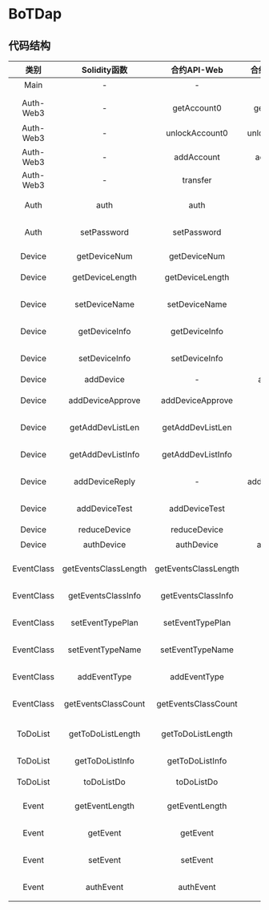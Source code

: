 # BoTDap

## 代码结构

|    类别    |     Solidity函数     |     合约API-Web      |  合约API-Node  |   JS-API-Web    |  JS-API-Node  |         简介         |
| :--------: | :------------------: | :------------------: | :------------: | :-------------: | :-----------: | :------------------: |
|    Main    |          -           |          -           |       -        |        -        | web3Operation |       控制中枢       |
|            |                      |                      |                |                 |               |                      |
| Auth-Web3  |          -           |     getAccount0      |  getAccount0   |        -        |       -       |   获取accounts[0]    |
| Auth-Web3  |          -           |    unlockAccount0    | unlockAccount0 |        -        |       -       |   解锁accounts[0]    |
| Auth-Web3  |          -           |      addAccount      |   addAccount   |        -        |       -       |       添加账户       |
| Auth-Web3  |          -           |       transfer       |       -        |        -        |       -       |         转账         |
|    Auth    |         auth         |         auth         |       -        |     doLogin     |       -       |   控制面板身份验证   |
|    Auth    |     setPassword      |     setPassword      |       -        |  doSetPassword  |       -       |   控制面板重设密码   |
|            |                      |                      |                |                 |               |                      |
|   Device   |     getDeviceNum     |     getDeviceNum     |       -        |        -        |               |       设备数量       |
|   Device   |   getDeviceLength    |   getDeviceLength    |       -        |        -        |               |     设备列表长度     |
|   Device   |    setDeviceName     |    setDeviceName     |       -        |        -        |               |     设置设备名称     |
|   Device   |    getDeviceInfo     |    getDeviceInfo     |       -        |        -        |               |     获取设备信息     |
|   Device   |    setDeviceInfo     |    setDeviceInfo     |       -        |  doEditDevice   |               |     设置设备信息     |
|   Device   |      addDevice       |          -           |   addDevice    |        -        |  doAddDevice  |       添加设备       |
|   Device   |   addDeviceApprove   |   addDeviceApprove   |       -        |                 |               |     添加设备批准     |
|   Device   |   getAddDevListLen   |   getAddDevListLen   |       -        |                 |               |   获取设备申请表长   |
|   Device   |  getAddDevListInfo   |  getAddDevListInfo   |       -        |                 |               |   获取设备申请信息   |
|   Device   |    addDeviceReply    |          -           | addDeviceReply |        -        |  doAddDevice  |   添加设备批准回复   |
|   Device   |    addDeviceTest     |    addDeviceTest     |       -        | doAddDeviceTest |               |     添加测试设备     |
|   Device   |     reduceDevice     |     reduceDevice     |                | doDeleteDevice  |               |       删除设备       |
|   Device   |      authDevice      |      authDevice      |   authDevice   |        -        |               |       设备认证       |
|            |                      |                      |                |                 |               |                      |
| EventClass | getEventsClassLength | getEventsClassLength |                |                 |               | 获取敏感事件类型个数 |
| EventClass |  getEventsClassInfo  |  getEventsClassInfo  |                |                 |               |   获取敏感事件信息   |
| EventClass |   setEventTypePlan   |   setEventTypePlan   |                |                 |               | 修改敏感事件应对方案 |
| EventClass |   setEventTypeName   |   setEventTypeName   |                |                 |               | 修改敏感事件应对名称 |
| EventClass |     addEventType     |     addEventType     |                |                 |               |     添加事件类型     |
| EventClass | getEventsClassCount  | getEventsClassCount  |                |                 |               | 获取敏感事件类别计数 |
|            |                      |                      |                |                 |               |                      |
|  ToDoList  |  getToDoListLength   |  getToDoListLength   |                |                 |               |   获取待办清单长度   |
|  ToDoList  |   getToDoListInfo    |   getToDoListInfo    |                |                 |               |   获取待办清单信息   |
|  ToDoList  |      toDoListDo      |      toDoListDo      |       -        |                 |               |      同意/拒绝       |
|            |                      |                      |                |                 |               |                      |
|   Event    |    getEventLength    |    getEventLength    |                |                 |               |   获取敏感事件长度   |
|   Event    |       getEvent       |       getEvent       |                |                 |               |     获取事件信息     |
|   Event    |       setEvent       |       setEvent       |                |                 |               |  清单信息同意/拒绝   |
|   Event    |      authEvent       |      authEvent       |                |                 |               |    事件Id合法认证    |

